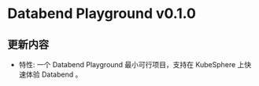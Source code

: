 # Databend Playground v0.1.0

## 更新内容

* 特性: 一个 Databend Playground 最小可行项目，支持在 KubeSphere 上快速体验 Databend 。

